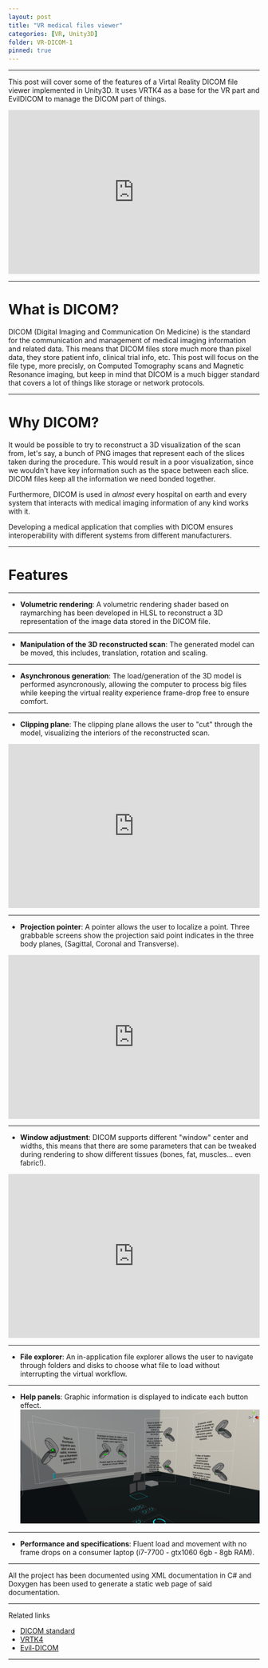 ```yaml
---
layout: post
title: "VR medical files viewer"
categories: [VR, Unity3D]
folder: VR-DICOM-1
pinned: true
---
```


***

This post will cover some of the features of a Virtal Reality DICOM file viewer implemented in Unity3D. It uses VRTK4 as a base for the VR part and EvilDICOM to manage the DICOM part of things.

<div style='position:relative; padding-bottom:calc(56.25% + 44px)'><iframe src='https://gfycat.com/ifr/FirsthandEvergreenHarpyeagle' frameborder='0' scrolling='no' width='100%' height='100%' style='position:absolute;top:0;left:0;' allowfullscreen></iframe></div>

***

# What is DICOM?

DICOM (Digital Imaging and Communication On Medicine) is the standard for the communication and management of medical imaging information and related data. This means that DICOM files store much more than pixel data, they store patient info, clinical trial info, etc. This post will focus on the file type, more precisly, on Computed Tomography scans and Magnetic Resonance imaging, but keep in mind that DICOM is a much bigger standard that covers a lot of things like storage or network protocols.

***

# Why DICOM?

It would be possible to try to reconstruct a 3D visualization of the scan from, let's say, a bunch of PNG images that represent each of the slices taken during the procedure. This would result in a poor visualization, since we wouldn't have key information such as the space between each slice. DICOM files keep all the information we need bonded together.

Furthermore, DICOM is used in *almost* every hospital on earth and every system that interacts with medical imaging information of any kind works with it.

Developing a medical application that complies with DICOM ensures interoperability with different systems from different manufacturers.

***

# Features

***

* **Volumetric rendering**: A volumetric rendering shader based on raymarching has been developed in HLSL to reconstruct a 3D representation of the image data stored in the DICOM file.

***

* **Manipulation of the 3D reconstructed scan**: The generated model can be moved, this includes, translation, rotation and scaling.

***

* **Asynchronous generation**: The load/generation of the 3D model is performed asyncronously, allowing the computer to process big files while keeping the virtual reality experience frame-drop free to ensure comfort.

***

* **Clipping plane**: The clipping plane allows the user to "cut" through the model, visualizing the interiors of the reconstructed scan.

<div style='position:relative; padding-bottom:calc(56.25% + 44px)'><iframe src='https://gfycat.com/ifr/UnlawfulCrazyGourami' frameborder='0' scrolling='no' width='100%' height='100%' style='position:absolute;top:0;left:0;' allowfullscreen></iframe></div>

***

* **Projection pointer**: A pointer allows the user to localize a point. Three grabbable screens show the projection said point indicates in the three body planes, (Sagittal, Coronal and Transverse).

<div style='position:relative; padding-bottom:calc(56.25% + 44px)'><iframe src='https://gfycat.com/ifr/SlimyBlandCowbird' frameborder='0' scrolling='no' width='100%' height='100%' style='position:absolute;top:0;left:0;' allowfullscreen></iframe></div>

***

* **Window adjustment**: DICOM supports different "window" center and widths, this means that there are some parameters that can be tweaked during rendering to show different tissues (bones, fat, muscles... even fabric!).

<div style='position:relative; padding-bottom:calc(56.25% + 44px)'><iframe src='https://gfycat.com/ifr/WarlikeHarmlessBorzoi' frameborder='0' scrolling='no' width='100%' height='100%' style='position:absolute;top:0;left:0;' allowfullscreen></iframe></div>

***

* **File explorer**: An in-application file explorer allows the user to navigate through folders and disks to choose what file to load without interrupting the virtual workflow.

***

* **Help panels**: Graphic information is displayed to indicate each button effect.
![Help panels](./../images/VR-DICOM-1/info_panels.png)

***

* **Performance and specifications**: Fluent load and movement with no frame drops on a consumer laptop (i7-7700 - gtx1060 6gb - 8gb RAM).

***

All the project has been documented using XML documentation in C# and Doxygen has been used to generate a static web page of said documentation.

***

Related links
+ [DICOM standard](https://www.dicomstandard.org/)
+ [VRTK4](https://github.com/ExtendRealityLtd/VRTK)
+ [Evil-DICOM](https://github.com/rexcardan/Evil-DICOM)

***

